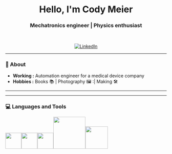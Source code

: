 <h1 align="center"> Hello, I'm Cody Meier </h1>

<h3 align="center">  Mechatronics engineer | Physics enthusiast </h3> <br>

<p align="center"> 
<a href="https://www.linkedin.com/in/cody~meier/"><img alt="LinkedIn" src="https://img.shields.io/badge/-Cody meier-blue?style=flat-square&logo=Linkedin&logoColor=white&link=https://www.linkedin.com/in/sulthannk/"></a>

---------------------------------------------------------------------------------------------------------------------------------------------------------------------------------
### 🤔 About
-  **Working :** Automation engineer for a medical device company
-  **Hobbies :** Books :books: | Photography 🖼️ :| Making 🛠️

-----------------------------------------------------------------------------------------------------------------------------------------------------------------------
-------------------------------------------------------------------------------------------------------------------------------------------------------------------------------

<div>
  <h3> 💻 Languages and Tools </h3>
  <p>
    <img src="https://i.giphy.com/media/LMt9638dO8dftAjtco/200.webp"width="50"><img src="https://media3.giphy.com/media/ln7z2eWriiQAllfVcn/200w.webp" width="50"><img src="https://i.giphy.com/media/IdyAQJVN2kVPNUrojM/200.webp" width="50"><img src="https://media.giphy.com/media/kH1DBkPNyZPOk0BxrM/giphy.gif" width="100"><img src="https://media.giphy.com/media/SsCYf6DRFJrOpP0IoM/giphy.gif" width="70">
  <p>
</div> 

